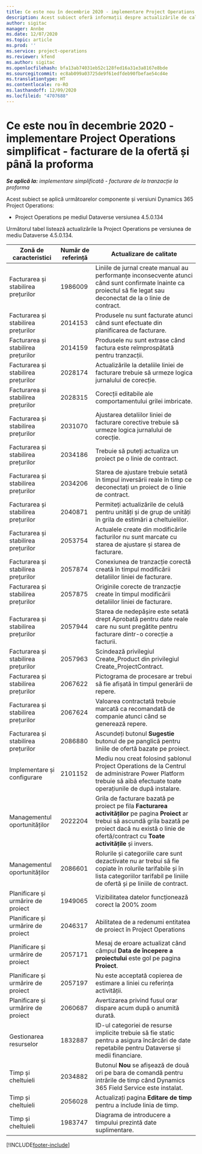 ```yaml
---
title: Ce este nou în decembrie 2020 - implementare Project Operations simplificat - facturare de la ofertă și până la proforma
description: Acest subiect oferă informații despre actualizările de calitate disponibile în lansarea din decembrie 2020 Project Operations simplificată - facturare de la ofertă și până la proforma.
author: sigitac
manager: Annbe
ms.date: 12/07/2020
ms.topic: article
ms.prod: ''
ms.service: project-operations
ms.reviewer: kfend
ms.author: sigitac
ms.openlocfilehash: bfa13ab74031eb52c128fed16a31e3a8167e8bde
ms.sourcegitcommit: ec8ab099a03725de9f61edfdeb90fbefae54cd4e
ms.translationtype: HT
ms.contentlocale: ro-RO
ms.lasthandoff: 12/09/2020
ms.locfileid: "4707688"
---
```

# <a name="whats-new-december-2020---project-operations-lite-deployment---deal-to-proforma-invoicing"></a>Ce este nou în decembrie 2020 - implementare Project Operations simplificat - facturare de la ofertă și până la proforma

_**Se aplică la:** implementare simplificată - facturare de la tranzacție la proforma_

Acest subiect se aplică următoarelor componente și versiuni Dynamics 365 Project Operations:

  - Project Operations pe mediul Dataverse versiunea 4.5.0.134 

Următorul tabel listează actualizările la Project Operations pe versiunea de mediu Dataverse 4.5.0.134.

| **Zonă de caracteristici** | **Număr de referință** | **Actualizare de calitate** |
| --- | --- | --- |
| Facturarea și stabilirea prețurilor | 1986009 | Liniile de jurnal create manual au performanțe inconsecvente atunci când sunt confirmate înainte ca proiectul să fie legat sau deconectat de la o linie de contract. |
| Facturarea și stabilirea prețurilor | 2014153 | Produsele nu sunt facturate atunci când sunt efectuate din planificarea de facturare. |
| Facturarea și stabilirea prețurilor | 2014159 | Produsele nu sunt extrase când factura este reîmprospătată pentru tranzacții. |
| Facturarea și stabilirea prețurilor | 2028174 | Actualizările la detaliile liniei de facturare trebuie să urmeze logica jurnalului de corecție. |
| Facturarea și stabilirea prețurilor | 2028315 | Corecții editabile ale comportamentului grilei imbricate. |
| Facturarea și stabilirea prețurilor | 2031070 | Ajustarea detaliilor liniei de facturare corective trebuie să urmeze logica jurnalului de corecție. |
| Facturarea și stabilirea prețurilor | 2034186 | Trebuie să puteți actualiza un proiect pe o linie de contract. |
| Facturarea și stabilirea prețurilor | 2034206 | Starea de ajustare trebuie setată în timpul inversării reale în timp ce deconectați un proiect de o linie de contract. |
| Facturarea și stabilirea prețurilor | 2040871 | Permiteți actualizările de celulă pentru unități și de grup de unități în grila de estimări a cheltuielilor. |
| Facturarea și stabilirea prețurilor | 2053754 | Actualele create din modificările facturilor nu sunt marcate cu starea de ajustare și starea de facturare. |
| Facturarea și stabilirea prețurilor | 2057874 | Conexiunea de tranzacție corectă creată în timpul modificării detaliilor liniei de facturare. |
| Facturarea și stabilirea prețurilor | 2057875 | Originile corecte de tranzacție create în timpul modificării detaliilor liniei de facturare. |
| Facturarea și stabilirea prețurilor | 2057944 | Starea de nedepășire este setată drept Aprobată pentru date reale care nu sunt pregătite pentru facturare dintr-o corecție a facturii. |
| Facturarea și stabilirea prețurilor | 2057963 | Scindează privilegiul Create\_Product din privilegiul Create\_ProjectContract. |
| Facturarea și stabilirea prețurilor | 2067622 | Pictograma de procesare ar trebui să fie afișată în timpul generării de repere. |
| Facturarea și stabilirea prețurilor | 2067624 | Valoarea contractată trebuie marcată ca recomandată de companie atunci când se generează repere. |
| Facturarea și stabilirea prețurilor | 2086880 | Ascundeți butonul **Sugestie** butonul de pe panglică pentru liniile de ofertă bazate pe proiect. |
| Implementare și configurare | 2101152 | Mediu nou creat folosind șablonul Project Operations de la Centrul de administrare Power Platform trebuie să aibă efectuate toate operațiunile de după instalare. |
| Managementul oportunităților | 2022204 | Grila de facturare bazată pe proiect pe fila **Facturarea activităților** pe pagina **Proiect** ar trebui să ascundă grila bazată pe proiect dacă nu există o linie de ofertă/contract cu **Toate activitățile** și invers. |
| Managementul oportunităților | 2086601 | Rolurile și categoriile care sunt dezactivate nu ar trebui să fie copiate în rolurile tarifabile și în lista categoriilor tarifabil pe liniile de ofertă și pe liniile de contract. |
| Planificare și urmărire de proiect | 1949065 | Vizibilitatea datelor funcționează corect la 200% zoom |
| Planificare și urmărire de proiect | 2046317 | Abilitatea de a redenumi entitatea de proiect în Project Operations |
| Planificare și urmărire de proiect | 2057171 | Mesaj de eroare actualizat când câmpul **Data de începere a proiectului** este gol pe pagina **Proiect**. |
| Planificare și urmărire de proiect | 2057197 | Nu este acceptată copierea de estimare a liniei cu referința activității. |
| Planificare și urmărire de proiect | 2060687 | Avertizarea privind fusul orar dispare acum după o anumită durată. |
| Gestionarea resurselor | 1832887 | ID-ul categoriei de resurse implicite trebuie să fie static pentru a asigura încărcări de date repetabile pentru Dataverse și medii financiare. |
| Timp și cheltuieli | 2034882 | Butonul **Nou** se afișează de două ori pe bara de comandă pentru intrările de timp când Dynamics 365 Field Service este instalat. |
| Timp și cheltuieli | 2056028 | Actualizați pagina **Editare de timp** pentru a include linia de timp. |
| Timp și cheltuieli | 1983747 | Diagrama de introducere a timpului prezintă date suplimentare. |


[!INCLUDE[footer-include](../../includes/footer-banner.md)]